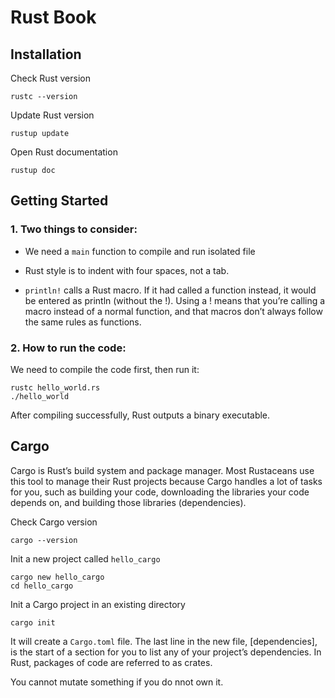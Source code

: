 # Rust Book

## Installation
Check Rust version
```
rustc --version
```

Update Rust version
```
rustup update
```

Open Rust documentation
```
rustup doc
```


## Getting Started

### 1. Two things to consider:

- We need a `main` function to compile and run isolated file

- Rust style is to indent with four spaces, not a tab.

- `println!` calls a Rust macro. If it had called a function instead, it would be entered as println (without the !). Using a ! means that you’re calling a macro instead of a normal function, and that macros don’t always follow the same rules as functions.


### 2. How to run the code:

We need to compile the code first, then run it:
```
rustc hello_world.rs
./hello_world
```
After compiling successfully, Rust outputs a binary executable.

## Cargo
Cargo is Rust’s build system and package manager. Most Rustaceans use this tool to manage their Rust projects because Cargo handles a lot of tasks for you, such as building your code, downloading the libraries your code depends on, and building those libraries (dependencies).

Check Cargo version
```
cargo --version
```

Init a new project called `hello_cargo`

```
cargo new hello_cargo
cd hello_cargo
```

Init a Cargo project in an existing directory
```
cargo init
```

It will create a `Cargo.toml` file.
The last line in the new file, [dependencies], is the start of a section for you to list any of your project’s dependencies.
In Rust, packages of code are referred to as crates.


You cannot mutate something if you do nnot own it.